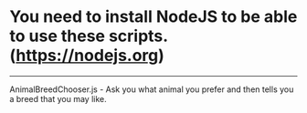 # You need to install NodeJS to be able to use these scripts. (https://nodejs.org)
________________________________________________________________________________

AnimalBreedChooser.js - Ask you what animal you prefer and then tells you a breed that you may like.
